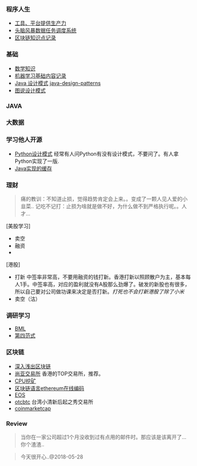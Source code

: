 ### 程序人生
- [工具、平台提供生产力](https://github.com/smallbaby/smallbaby.github.io/issues/2)
- [头脑风暴数据任务调度系统](https://github.com/smallbaby/smallbaby.github.io/issues/1)
- [区块链知识点记录](https://github.com/smallbaby/smallbaby.github.io/issues/3)

### 基础
- [数学知识](https://github.com/smallbaby/python-check-challenge/issues/7)
- [机器学习基础内容记录](https://github.com/smallbaby/python-check-challenge/issues/6)
- [Java 设计模式](http://www.oodesign.com) [java-design-patterns](http://java-design-patterns.com)
- [图说设计模式](http://design-patterns.readthedocs.io/zh_CN/latest/index.html)


### JAVA

### 大数据

### 学习他人开源
- [Python设计模式](https://github.com/smallbaby/python-patterns) 经常有人问Python有没有设计模式，不要问了。有人拿Python实现了一版.
- [Java实现的缓存](https://github.com/iyangyuan/cache4j)

### 理财
>痛的教训：不知道止损，觉得趋势肯定会上来。。变成了一颗人见人爱的小韭菜..
>记吃不记打：止损为啥就是做不好，为什么做不到严格执行呢。。人才...

[美股学习]
- 卖空
- 融资
- 
[港股]
- 打新 中签率非常高，不要用融资的钱打新。香港打新以照顾散户为主，基本每人1手。中签率高，对应的盈利就没有A股那么劲爆了。破发的新股也有很多，所以自己要对公司做功课来决定是否打新。*打死也不会打新港股了除了小米*
- 卖空（沽）
### 调研学习
- [BML](https://cloud.baidu.com/product/bml.html)
- [第四范式](https://prophet.4paradigm.com/#/prophets)

### 区块链
- [深入浅出区块链](https://learnblockchain.cn)
- [尚亚交易所](https://www.syex.io/#/index) 香港的TOP交易所，推荐。
- [CPU挖矿](http://jiavan.com/2017/09/10/cpu-miner-ltc/)
- [区块链语言ethereum在线编码](https://ethereum.github.io/browser-solidity/#optimize=false&version=soljson-v0.4.21+commit.dfe3193c.js)
- [EOS](https://twitter.com/EOS_io)
- [otcbtc](https://otcbtc.com/) 台湾小清新后起之秀交易所
- [coinmarketcap](https://coinmarketcap.com/)
### Review



> 当你在一家公司超过1个月没收到过有点用的邮件时。那应该是该离开了...你个渣渣..

> 今天很开心..@2018-05-28

